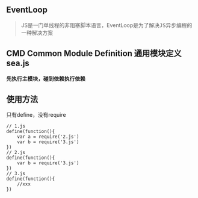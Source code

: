 ## EventLoop
>JS是一门<kbd>单线程</kbd>的<kbd>非阻塞</kbd>脚本语言，EventLoop是为了<kbd>解决JS异步编程的一种解决方案</kbd>
## CMD Common Module Definition 通用模块定义 sea.js
__先执行主模块，碰到依赖执行依赖__
## 使用方法
只有define，没有require
```
// 1.js
define(function(){
    var a = require('2.js')
    var b = require('3.js')
})
// 2.js
define(function(){
    var b = require('3.js')
})
// 3.js
define(function(){
    //xxx
})
```